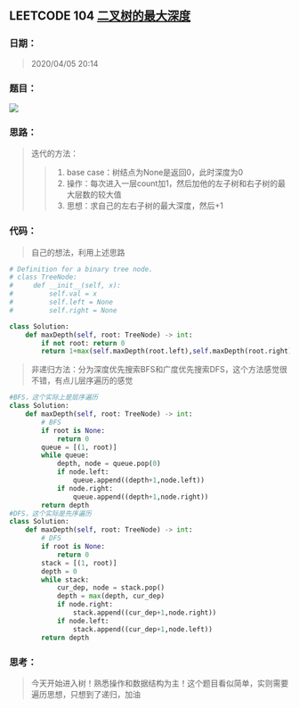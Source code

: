 ## LEETCODE 104 [二叉树的最大深度](https://leetcode-cn.com/problems/maximum-depth-of-binary-tree/)

### 日期：

> 2020/04/05 20:14

### 题目：

<img src = "D:\Markdown\LEETCODE\questions\0104.png">

### 思路：

> 迭代的方法：
>
> > 1. base case：树结点为None是返回0，此时深度为0
> > 2. 操作：每次进入一层count加1，然后加他的左子树和右子树的最大层数的较大值
> > 3. 思想：求自己的左右子树的最大深度，然后+1

### 代码：

> 自己的想法，利用上述思路

```python
# Definition for a binary tree node.
# class TreeNode:
#     def __init__(self, x):
#         self.val = x
#         self.left = None
#         self.right = None

class Solution:
    def maxDepth(self, root: TreeNode) -> int:
        if not root: return 0
        return 1+max(self.maxDepth(root.left),self.maxDepth(root.right))
```
> 非递归方法：分为深度优先搜索BFS和广度优先搜索DFS，这个方法感觉很不错，有点儿层序遍历的感觉
```python
#BFS，这个实际上是层序遍历
class Solution:
    def maxDepth(self, root: TreeNode) -> int:
        # BFS
        if root is None:
            return 0
        queue = [(1, root)]
        while queue:
            depth, node = queue.pop(0)
            if node.left:
                queue.append((depth+1,node.left))
            if node.right:
                queue.append((depth+1,node.right))
        return depth
#DFS，这个实际是先序遍历    
class Solution:
    def maxDepth(self, root: TreeNode) -> int:    
        # DFS
        if root is None:
            return 0
        stack = [(1, root)]
        depth = 0
        while stack:
            cur_dep, node = stack.pop()
            depth = max(depth, cur_dep)
            if node.right:
                stack.append((cur_dep+1,node.right))
            if node.left:
                stack.append((cur_dep+1,node.left))
        return depth
```
### 思考：

> 今天开始进入树！熟悉操作和数据结构为主！这个题目看似简单，实则需要遍历思想，只想到了递归，加油